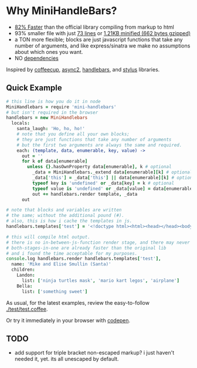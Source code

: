 # Why MiniHandleBars?

 * [82% Faster](http://jsperf.com/handlebars-vs-mini-handlebars/4) than the official library compiling from markup to html
 * 93% smaller file with just [73 lines](https://github.com/mikesmullin/mini-handlebars/blob/production/js/mini-handlebars.js) or [1.21KB minified (662 bytes gzipped)](https://raw.github.com/mikesmullin/mini-handlebars/production/js/mini-handlebars.min.js)
 * a TON more flexible; blocks are just javascript functions that take any number of arguments, and like express/sinatra we make no assumptions about which ones you want.
 * NO [dependencies](https://github.com/mikesmullin/mini-handlebars/blob/production/package.json)

Inspired by [coffeecup](https://github.com/gradus/coffeecup),
 [async2](https://github.com/mikesmullin/async2),
 [handlebars](http://handlebarsjs.com/), and
 [stylus](http://learnboost.github.com/stylus/) libraries.


## Quick Example

```coffeescript
# this line is how you do it in node
MiniHandlebars = require 'mini-handlebars'
# but isn't required in the browser
handlebars = new MiniHandlebars
  locals:
    santa_laugh: 'Ho, ho, ho!'
    # note that you define all your own blocks;
    # they are just functions that take any number of arguments
    # but the first two arguments are always the same and required.
    each: (template, data, enumerable, key, value) ->
      out = ''
      for k of data[enumerable]
        unless {}.hasOwnProperty data[enumerable], k # optional
          _data = MiniHandlebars._extend data[enumerable][k] # optional
          _data['this'] = _data['this'] || data[enumerable][k] # optional
          typeof key is 'undefined' or _data[key] = k # optional
          typeof value is 'undefined' or _data[value] = data[enumerable][k] # optional, you know what you need!
          out += handlebars.render template, _data
      out

# note that blocks and variables are written
# the same; without the additional pound (#).
# also, this is how i cache the templates in js.
handlebars.templates['test'] = '<!doctype html><html><head></head><body><p>Hello, {{name}}!</p><p>Here are your Christmas lists ({{santa_laugh}}):</p><table><thead><tr>{{each children, name}}<th>{{name}}</th>{{/each}}</tr></thead><tbody><tr>{{each children, name}}<td>{{each list}}<ul><li>{{this}}</li></ul>{{/each}}</td>{{/each}}</tr></tbody></table></body></html>'

# this will compile html output.
# there is no in-between-js-function render stage, and there may never be
# both-stages-in-one are already faster than the original lib
# and i found the time acceptable for my purposes.
console.log handlebars.render handlebars.templates['test'],
  name: 'Mike and Elise Smullin (Santa)'
  children:
    Landon:
      list: ['ninja turtles mask', 'mario kart legos', 'airplane']
    Bella:
      list: ['something sweet']
```

As usual, for the latest examples, review the easy-to-follow [./test/test.coffee](https://github.com/mikesmullin/mini-handlebars/blob/production/test/test.coffee).

Or try it immediately in your browser with [codepen](http://codepen.io/mikesmullin/pen/mdGtj).


TODO
----

* add support for triple bracket non-escaped markup? i just haven't needed it, yet. its all unescaped by default.
